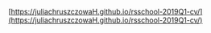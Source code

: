 [https://juliachruszczowaH.github.io/rsschool-2019Q1-cv/](https://juliachruszczowaH.github.io/rsschool-2019Q1-cv/)
